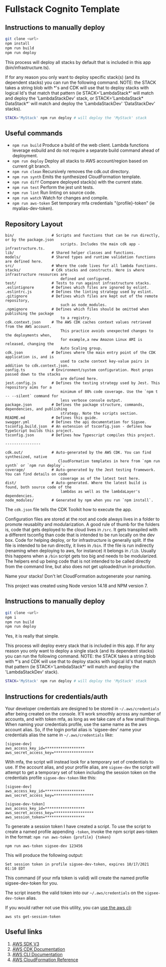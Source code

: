 # Fullstack Cognito Template

## Instructions to manually deploy

```bash
git clone <url>
npm install
npm run build
npm run deploy
```

This process will deploy all stacks by default that is included in this app (bin/infrastructure.ts).

If for any reason you only want to deploy specific stack(s) (and its dependent stacks) you can run the following command. NOTE: the STACK takes a string blob with *'s and CDK will use that to deploy stacks with logical Id's that match that pattern (ie STACK='LambdaStack\*' will match and deploy the 'LambdaStackDev' stack, or STACK='LambdaStack\* DataStack\*' will match and deploy the 'LambdaStackDev' 'DataStackDev' stacks).
```bash
STACK='MyStack' npm run deploy # will deploy the 'MyStack' stack
```

## Useful commands

- `npm run build`      Produce a build of the web client. Lambda functions leverage esbuild and do not
                        require a separate build command ahead of deployment.
- `npm run deploy`     Deploy all stacks to AWS account/region based on current git branch.
- `npm run clean`      Recursively removes the cdk.out directory.
- `npm run synth`      Emits the synthesized CloudFormation template.
- `npm run diff`       Compare deployed stack(s) with the current state.
- `npm run test`       Perform the jest unit tests.
- `npm run lint`       Run linting on source code.
- `npm run watch`      Watch for changes and compile.
- `npm run aws-token`  Set temporary mfa credentials "{profile}-token" (ie myalias-dev-token).

## Repository Layout

```
bin/                 # Scripts and functions that can be run directly, or by the package.json
                         scripts. Includes the main cdk app - infrastructure.ts.
lib/                 # Shared helper classes and functions.
models/              # Shared types and runtime validation functions are defined here.
src/                 # Where the code lives for all lambda functions.
stacks/              # Cdk stacks and constructs. Here is where infrastructure resources are
                         defined and configured.
test/                # Tests to run against infrastructure stacks.
.eslintignore        # Defines which files are ignored by eslint.
.eslintrc.js         # Defines the linting strategy used by eslint.
.gitignore           # Defines which files are kept out of the remote repository,
                         such as node_modules.
.npmignore           # Defines which files should be omitted when publishing the package
                         to a registry.
cdk.context.json     # The AWS CDK caches context values retrieved from the AWS account.
                         This practice avoids unexpected changes to the deployments when,
                         for example,a new Amazon Linux AMI is released, changing the
                         Auto Scaling group.
cdk.json             # Defines where the main entry point of the CDK application is, and is
                         used to cache context key-value pairs in addition to cdk.context.json.
config.ts            # Environment/system configuration. Most props passed down to the stacks
                         are defined here.
jest.config.js       # Defines the testing strategy used by Jest. This repository aims for a
                         minimum of 80% code coverage. Use the `npm t -- --silent` command for
                         less verbose console output.
package.json         # Defines the package structure, commands, dependencies, and publishing
                         strategy. Note the scripts section.
README.md            # Defines this guide.
swagger.yml          # Defines the api documentation for Sigsee.
tsconfig.build.json  # An extension of tsconfig.json - defines how TypeScript builds this project.
tsconfig.json        # Defines how Typescript compiles this project.

----------------

cdk.out/             # Auto-generated by the AWS CDK. You can find synthesized, native
                        CloudFormation templates in here from `npm run synth` or `npm run deploy`.
coverage/            # Auto-generated by the Jest testing framework. You can find details on code
                         coverage as of the latest test here.
dist/                # Auto-generated. Where the latest build is found, both source code of the
                         lambdas as well as the lambdaLayer's dependencies.
node_modules/        # Generated by npm when you run `npm install`.
```

The `cdk.json` file tells the CDK Toolkit how to execute the app.

Configuration files are stored at the root and code always lives in a folder to promote reusablity and modularization. A good rule of thumb for the folders is, code that gets deployed to the cloud lives in `/src`. It gets transpiled with a different tsconfig than code that is intended to be run locally on the dev box. Code for helping deploy, or for infrastructure is generally split. If the file is intended to be run directly, it lives in `/bin`. If the file is run indirectly (renaming when deploying to aws, for instance) it belongs in `/lib`. Usually this happens when a `/bin` script gets too big and needs to be modularized. The helpers end up being code that is not intended to be called directly from the command line, but also does not get uploaded/run in production.

Name your stacks! Don't let CloudFormation autogenerate your naming.

This project was created using Node version 14.18 and NPM version 7.

## Instructions to manually deploy

```bash
git clone <url>
npm i
npm run build
npm run deploy
```

Yes, it is really that simple.

This process will deploy every stack that is included in this app. If for any reason you only want to deploy a single stack (and its dependent stacks) you can run the following command. NOTE: the STACK takes a string blob with *'s and CDK will use that to deploy stacks with logical Id's that match that pattern (ie STACK='LambdaStack\*' will match and deploy the 'LambdaStackDev' stack).
```bash
STACK='MyStack' npm run deploy # will deploy the 'MyStack' stack
```

## Instructions for credentials/auth

Your developer credentials are designed to be stored in `~/.aws/credentials` after being created on the console. It'll work smoothly across any number of accounts, and with token mfa, as long as we take care of a few small things. When naming your credentials profile, use the same name as the aws account alias. So, if the login portal alias is 'sigsee-dev' name your credentials alias the same in `~/.aws/credentials` like:

```
[sigsee-dev]
aws_access_key_id=******************
aws_secret_access_key=******************
```

Wtih mfa, the script will instead look for a temporary set of credentials to use. If the account alias, and your profile alias, are `sigsee-dev` the script will attempt to get a temporary set of token including the session token on the credentials profile `sigsee-dev-token` like this:

```
[sigsee-dev]
aws_access_key_id=******************
aws_secret_access_key=******************

[sigsee-dev-token]
aws_access_key_id=******************
aws_secret_access_key=******************
aws_session_token=******************
```

To generate a session token I have created a script. To use the script to create a named profile appending `-token`, invoke the npm script aws-token in the format: `npm run aws-token {profile} {token}`

```
npm run aws-token sigsee-dev 123456
```
This will produce the following output:

```
Set session token in profile sigsee-dev-token, expires 10/17/2021 01:10 EDT
```

This command (if your mfa token is valid) will create the named profile sigsee-dev-token for you.

The script inserts the valid token into our `~/.aws/credentials` on the `sigsee-dev-token` alias.


If you would rather not use this utility, you can [use the aws cli](https://docs.aws.amazon.com/cli/latest/reference/sts/get-session-token.html):

```
aws sts get-session-token
```

## Useful links
1. [AWS SDK V3](https://docs.aws.amazon.com/AWSJavaScriptSDK/v3/latest/index.html)
2. [AWS CDK Documentation](https://docs.aws.amazon.com/cdk/api/latest/docs/aws-construct-library.html)
3. [AWS CLI Documentation](https://awscli.amazonaws.com/v2/documentation/api/latest/index.html)
4. [AWS CloudFormation Reference](https://docs.aws.amazon.com/AWSCloudFormation/latest/UserGuide/aws-template-resource-type-ref.html)
